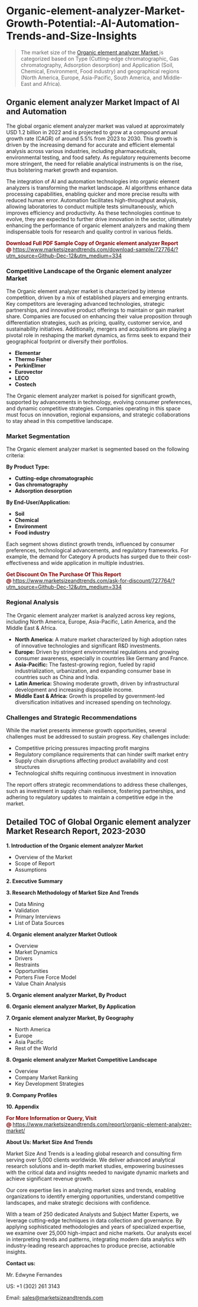 <H1>Organic-element-analyzer-Market-Growth-Potential:-AI-Automation-Trends-and-Size-Insights</H1><blockquote><p>The market size of the <a href="https://www.marketsizeandtrends.com/download-sample/727764/?utm_source=Github-Dec-12&amp;utm_medium=334" target="_blank">Organic element analyzer Market </a>is categorized based on Type (Cutting-edge chromatographic, Gas chromatography, Adsorption desorption) and Application (Soil, Chemical, Environment, Food industry) and geographical regions (North America, Europe, Asia-Pacific, South America, and Middle-East and Africa).</p></blockquote><p><h2>Organic element analyzer Market Impact of AI and Automation</h2><p>The global organic element analyzer market was valued at approximately USD 1.2 billion in 2022 and is projected to grow at a compound annual growth rate (CAGR) of around 5.5% from 2023 to 2030. This growth is driven by the increasing demand for accurate and efficient elemental analysis across various industries, including pharmaceuticals, environmental testing, and food safety. As regulatory requirements become more stringent, the need for reliable analytical instruments is on the rise, thus bolstering market growth and expansion.</p><p>The integration of AI and automation technologies into organic element analyzers is transforming the market landscape. AI algorithms enhance data processing capabilities, enabling quicker and more precise results with reduced human error. Automation facilitates high-throughput analysis, allowing laboratories to conduct multiple tests simultaneously, which improves efficiency and productivity. As these technologies continue to evolve, they are expected to further drive innovation in the sector, ultimately enhancing the performance of organic element analyzers and making them indispensable tools for research and quality control in various fields.</p></p><p><strong><span style="color: #800000;">Download Full PDF Sample Copy of Organic element analyzer Report @</span>&nbsp;</strong><a href="https://www.marketsizeandtrends.com/download-sample/727764/?utm_source=Github-Dec-12&amp;utm_medium=334">https://www.marketsizeandtrends.com/download-sample/727764/?utm_source=Github-Dec-12&amp;utm_medium=334</a></p><h3>Competitive Landscape of the Organic element analyzer Market</h3><p>The Organic element analyzer market is characterized by intense competition, driven by a mix of established players and emerging entrants. Key competitors are leveraging advanced technologies, strategic partnerships, and innovative product offerings to maintain or gain market share. Companies are focused on enhancing their value proposition through differentiation strategies, such as pricing, quality, customer service, and sustainability initiatives. Additionally, mergers and acquisitions are playing a pivotal role in reshaping the market dynamics, as firms seek to expand their geographical footprint or diversify their portfolios.</p><p><strong><p><ul><li>Elementar </li><li> Thermo Fisher </li><li> PerkinElmer </li><li> Eurovector </li><li> LECO </li><li> Costech</p></li></ul></p></strong></p><p>The Organic element analyzer market is poised for significant growth, supported by advancements in technology, evolving consumer preferences, and dynamic competitive strategies. Companies operating in this space must focus on innovation, regional expansions, and strategic collaborations to stay ahead in this competitive landscape.</p><h3>Market Segmentation</h3><p>The Organic element analyzer market is segmented based on the following criteria:</p><p><strong>By Product Type:</strong></p><p><strong><p><ul><li>Cutting-edge chromatographic </li><li> Gas chromatography </li><li> Adsorption desorption</p></li></ul></p></strong></p><p><strong>By End-User/Application:</strong></p><p><strong><p><ul><li>Soil </li><li> Chemical </li><li> Environment </li><li> Food industry</p></li></ul></p></strong></p><p>Each segment shows distinct growth trends, influenced by consumer preferences, technological advancements, and regulatory frameworks. For example, the demand for Category A products has surged due to their cost-effectiveness and wide application in multiple industries.</p><p><strong><span style="color: #800000;">Get Discount On The Purchase Of This Report @&nbsp;</span></strong><a href="https://www.marketsizeandtrends.com/ask-for-discount/727764/?utm_source=Github-Dec-12&amp;utm_medium=334">https://www.marketsizeandtrends.com/ask-for-discount/727764/?utm_source=Github-Dec-12&amp;utm_medium=334</a></p><h3>Regional Analysis</h3><p>The Organic element analyzer market is analyzed across key regions, including North America, Europe, Asia-Pacific, Latin America, and the Middle East &amp; Africa.</p><ul><li><strong>North America:</strong> A mature market characterized by high adoption rates of innovative technologies and significant R&amp;D investments.</li><li><strong>Europe:</strong> Driven by stringent environmental regulations and growing consumer awareness, especially in countries like Germany and France.</li><li><strong>Asia-Pacific:</strong> The fastest-growing region, fueled by rapid industrialization, urbanization, and expanding consumer base in countries such as China and India.</li><li><strong>Latin America:</strong> Showing moderate growth, driven by infrastructural development and increasing disposable income.</li><li><strong>Middle East &amp; Africa:</strong> Growth is propelled by government-led diversification initiatives and increased spending on technology.</li></ul><h3>Challenges and Strategic Recommendations</h3><p>While the market presents immense growth opportunities, several challenges must be addressed to sustain progress. Key challenges include:</p><ul><li>Competitive pricing pressures impacting profit margins</li><li>Regulatory compliance requirements that can hinder swift market entry</li><li>Supply chain disruptions affecting product availability and cost structures</li><li>Technological shifts requiring continuous investment in innovation</li></ul><p>The report offers strategic recommendations to address these challenges, such as investment in supply chain resilience, fostering partnerships, and adhering to regulatory updates to maintain a competitive edge in the market.</p><h2>Detailed TOC of Global Organic element analyzer Market Research Report, 2023-2030</h2><p><strong>1. Introduction of the Organic element analyzer Market</strong></p><ul><li>Overview of the Market</li><li>Scope of Report</li><li>Assumptions&nbsp;</li></ul><p><strong>2. Executive Summary</strong></p><p><strong>3. Research Methodology of <strong>Market Size And Trends</strong></strong></p><ul><li>Data Mining</li><li>Validation</li><li>Primary Interviews</li><li>List of Data Sources&nbsp;</li></ul><p><strong>4. Organic element analyzer Market Outlook</strong></p><ul><li>Overview</li><li>Market Dynamics</li><li>Drivers</li><li>Restraints</li><li>Opportunities</li><li>Porters Five Force Model</li><li>Value Chain Analysis&nbsp;</li></ul><p><strong>5. Organic element analyzer Market, By Product</strong></p><p><strong>6. Organic element analyzer Market, By Application</strong></p><p><strong>7. Organic element analyzer Market, By Geography</strong></p><ul><li>North America</li><li>Europe</li><li>Asia Pacific</li><li>Rest of the World&nbsp;</li></ul><p><strong>8. Organic element analyzer Market Competitive Landscape</strong></p><ul><li>Overview</li><li>Company Market Ranking</li><li>Key Development Strategies&nbsp;</li></ul><p><strong>9. Company Profiles</strong></p><p><strong>10. Appendix</strong></p><p><strong><span style="color: #800000;">For More Information or Query, Visit @&nbsp;</span></strong><a href="https://www.marketsizeandtrends.com/report/organic-element-analyzer-market/">https://www.marketsizeandtrends.com/report/organic-element-analyzer-market/</a></p><p></p><p><strong>About Us:&nbsp;Market Size And Trends</strong></p><p>Market Size And Trends&nbsp;is a leading global research and consulting firm serving over 5,000 clients worldwide. We deliver advanced analytical research solutions and in-depth market studies, empowering businesses with the critical data and insights needed to navigate dynamic markets and achieve significant revenue growth.</p><p>Our core expertise lies in analyzing market sizes and trends, enabling organizations to identify emerging opportunities, understand competitive landscapes, and make strategic decisions with confidence.</p><p>With a team of 250 dedicated Analysts and Subject Matter Experts, we leverage cutting-edge techniques in data collection and governance. By applying sophisticated methodologies and years of specialized expertise, we examine over 25,000 high-impact and niche markets. Our analysts excel in interpreting trends and patterns, integrating modern data analytics with industry-leading research approaches to produce precise, actionable insights.</p><p><strong>Contact us:</strong></p><p>Mr. Edwyne Fernandes</p><p>US: +1 (302) 261 3143</p><p>Email: <a href="mailto:sales@marketsizeandtrends.com">sales@marketsizeandtrends.com</a>&nbsp;</p>
